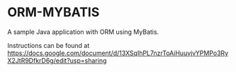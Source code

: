 # ORM-MYBATIS

A sample Java application with ORM using MyBatis.

Instructions can be found at https://docs.google.com/document/d/13XSqIhPL7nzrToAiHuuvjvYPMPo3RyX2JtR9DfkrD6g/edit?usp=sharing
